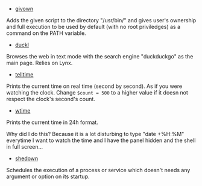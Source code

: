 * [givown](./givown)

Adds the given script to the directory "/usr/bin/" and gives user's ownership
and full execution to be used by default (with no root priviledges) as a command on the PATH variable.

* [duckl](./duckl)

Browses the web in text mode with the search engine "duckduckgo" as the main page. Relies on Lynx.

* [telltime](./telltime.bash)

Prints the current time on real time (second by second). As if you were watching the clock.
Change `$count = 500` to a higher value if it doesn not respect the clock's
second's count.

* [wtime](./wtime.bash)

Prints the current time in 24h format.

Why did I do this? Because it is a lot disturbing to type "date +%H:%M" everytime I want to watch the time and I have the panel hidden
and the shell in full screen...

* [shedown](./shedown.bash)

Schedules the execution of a process or service which doesn't needs any argument or option on its startup.
